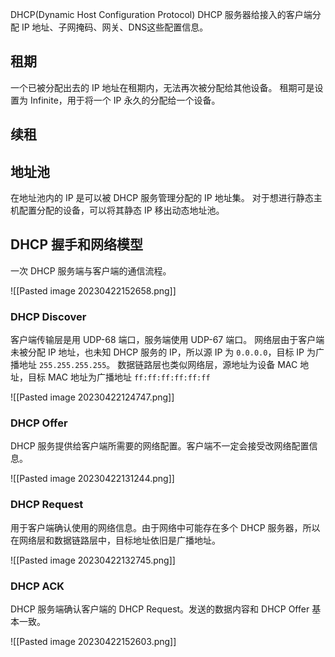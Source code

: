 DHCP(Dynamic Host Configuration Protocol)
DHCP 服务器给接入的客户端分配 IP 地址、子网掩码、网关、DNS这些配置信息。

## 租期
一个已被分配出去的 IP 地址在租期内，无法再次被分配给其他设备。
租期可是设置为 Infinite，用于将一个 IP 永久的分配给一个设备。

## 续租


## 地址池
在地址池内的 IP 是可以被 DHCP 服务管理分配的 IP 地址集。
对于想进行静态主机配置分配的设备，可以将其静态 IP 移出动态地址池。

## DHCP 握手和网络模型

一次 DHCP 服务端与客户端的通信流程。

![[Pasted image 20230422152658.png]]

### DHCP Discover
客户端传输层是用 UDP-68 端口，服务端使用 UDP-67 端口。
网络层由于客户端未被分配 IP 地址，也未知 DHCP 服务的 IP，所以源 IP 为 `0.0.0.0`，目标 IP 为广播地址 `255.255.255.255`。
数据链路层也类似网络层，源地址为设备 MAC 地址，目标 MAC 地址为广播地址 `ff:ff:ff:ff:ff:ff`

![[Pasted image 20230422124747.png]]

### DHCP Offer

DHCP 服务提供给客户端所需要的网络配置。客户端不一定会接受改网络配置信息。

![[Pasted image 20230422131244.png]]

### DHCP Request

用于客户端确认使用的网络信息。由于网络中可能存在多个 DHCP 服务器，所以在网络层和数据链路层中，目标地址依旧是广播地址。

![[Pasted image 20230422132745.png]]

### DHCP ACK

DHCP 服务端确认客户端的 DHCP Request。发送的数据内容和 DHCP Offer 基本一致。

![[Pasted image 20230422152603.png]]
